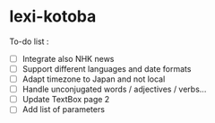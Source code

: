 # lexi-kotoba

To-do list :
- [ ] Integrate also NHK news 
- [ ] Support different languages and date formats
- [ ] Adapt timezone to Japan and not local
- [ ] Handle unconjugated words / adjectives / verbs...
- [ ] Update TextBox page 2
- [ ] Add list of parameters